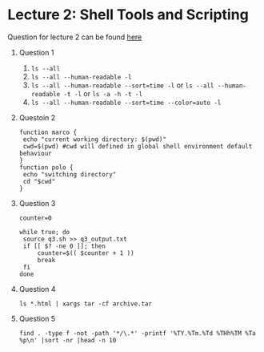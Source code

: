 # Lecture 2: Shell Tools and Scripting

Question for lecture 2 can be found [here](https://missing.csail.mit.edu/2020/shell-tools/)

1. Question 1
   1. `ls --all`
   2. `ls --all --human-readable -l`
   3. `ls --all --human-readable --sort=time -l` or `ls --all --human-readable -t -l` or `ls -a -h -t -l`
   4.  `ls --all --human-readable --sort=time --color=auto -l`
   
2. Questoin 2
   ```
   function marco {
	echo "current working directory: $(pwd)"
	cwd=$(pwd) #cwd will defined in global shell environment default behaviour
   } 
   function polo {
	echo "switching directory"
	cd "$cwd"
   } 
   ```

3. Question 3
   ```
   counter=0

   while true; do
	source q3.sh >> q3_output.txt
	if [[ $? -ne 0 ]]; then
		counter=$(( $counter + 1 ))
		break
	fi
   done
   ```

4. Question 4

   `ls *.html | xargs tar -cf archive.tar`

5. Question 5

   `find . -type f -not -path '*/\.*' -printf '%TY.%Tm.%Td %THh%TM %Ta %p\n' |sort -nr |head -n 10`
